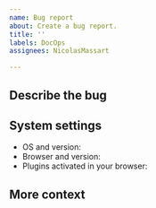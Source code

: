 ```yaml
---
name: Bug report
about: Create a bug report.
title: ''
labels: DocOps
assignees: NicolasMassart

---
```


## Describe the bug

<!-- Add a clear and concise description of what the documentation bug is.
Include steps to reproduce the bug and what you expected to happen. -->

## System settings

<!-- Add the following information about your system: -->

- OS and version:
- Browser and version:
- Plugins activated in your browser:

## More context

<!-- Add any other context about the problem here, for example, screenshots or a small demo video. -->
